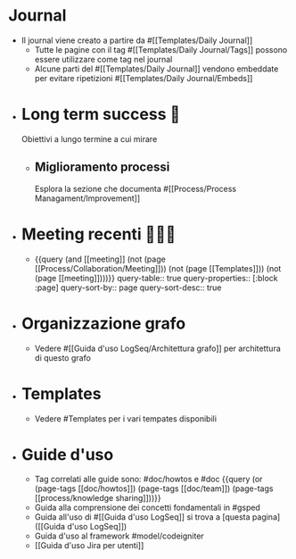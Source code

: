 # Journal
- Il journal viene creato a partire da #[[Templates/Daily Journal]]
	- Tutte le pagine con il tag #[[Templates/Daily Journal/Tags]] possono essere utilizzare come tag nel journal
	- Alcune parti del #[[Templates/Daily Journal]] vendono embeddate per evitare ripetizioni #[[Templates/Daily Journal/Embeds]]
- # Long term success 🎯
  Obiettivi a lungo termine a cui mirare
	- ## Miglioramento processi
	  Esplora la sezione che documenta #[[Process/Process Managament/Improvement]]
- # Meeting recenti 🧑‍🤝‍🧑
	- {{query (and [[meeting]] (not (page [[Process/Collaboration/Meeting]])) (not (page [[Templates]])) (not (page [[meeting]])))}}
	  query-table:: true
	  query-properties:: [:block :page]
	  query-sort-by:: page
	  query-sort-desc:: true
- # Organizzazione grafo
	- Vedere #[[Guida d'uso LogSeq/Architettura grafo]] per architettura di questo grafo
- # Templates
	- Vedere #Templates per i vari tempates disponibili
- # Guide d'uso
	- Tag correlati alle guide sono: #doc/howtos e #doc
	  {{query (or (page-tags [[doc/howtos]]) (page-tags [[doc/team]]) (page-tags [[process/knowledge sharing]]))}}
	- Guida alla comprensione dei concetti fondamentali in #gsped
	- Guida all'uso di #[[Guida d'uso LogSeq]] si trova a [questa pagina]([[Guida d'uso LogSeq]])
	- Guida d'uso al framework #model/codeigniter
	- [[Guida d'uso Jira per utenti]]